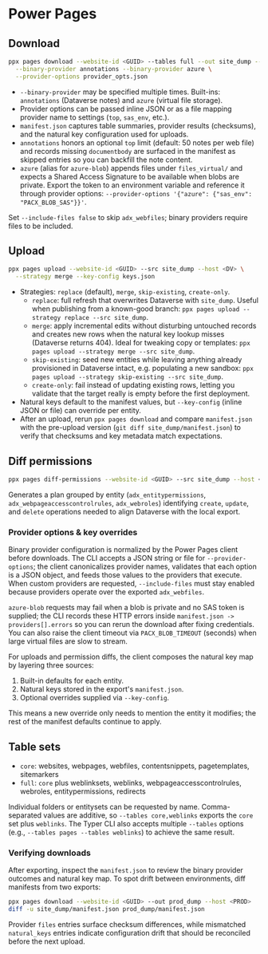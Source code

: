 
# Power Pages

## Download

```bash
ppx pages download --website-id <GUID> --tables full --out site_dump --host <DV> \
  --binary-provider annotations --binary-provider azure \
  --provider-options provider_opts.json
```

* `--binary-provider` may be specified multiple times. Built-ins: `annotations` (Dataverse notes) and `azure` (virtual file storage).
* Provider options can be passed inline JSON or as a file mapping provider name to settings (`top`, `sas_env`, etc.).
* `manifest.json` captures table summaries, provider results (checksums), and the natural key configuration used for uploads.
* `annotations` honors an optional `top` limit (default: 50 notes per web file) and records missing `documentbody` are surfaced in the manifest as skipped entries so you can backfill the note content.
* `azure` (alias for `azure-blob`) appends files under `files_virtual/` and expects a Shared Access Signature to be available when blobs are private. Export the token to an environment variable and reference it through provider options: `--provider-options '{"azure": {"sas_env": "PACX_BLOB_SAS"}}'`.

Set `--include-files false` to skip `adx_webfiles`; binary providers require files to be included.

## Upload

```bash
ppx pages upload --website-id <GUID> --src site_dump --host <DV> \
  --strategy merge --key-config keys.json
```

* Strategies: `replace` (default), `merge`, `skip-existing`, `create-only`.
  * `replace`: full refresh that overwrites Dataverse with `site_dump`. Useful when publishing from a known-good branch: `ppx pages upload --strategy replace --src site_dump`.
  * `merge`: apply incremental edits without disturbing untouched records and creates new rows when the natural key lookup misses (Dataverse returns 404). Ideal for tweaking copy or templates: `ppx pages upload --strategy merge --src site_dump`.
  * `skip-existing`: seed new entities while leaving anything already provisioned in Dataverse intact, e.g. populating a new sandbox: `ppx pages upload --strategy skip-existing --src site_dump`.
  * `create-only`: fail instead of updating existing rows, letting you validate that the target really is empty before the first deployment.
* Natural keys default to the manifest values, but `--key-config` (inline JSON or file) can override per entity.
* After an upload, rerun `ppx pages download` and compare `manifest.json` with the pre-upload version (`git diff site_dump/manifest.json`) to verify that checksums and key metadata match expectations.

## Diff permissions

```bash
ppx pages diff-permissions --website-id <GUID> --src site_dump --host <DV>
```

Generates a plan grouped by entity (`adx_entitypermissions`, `adx_webpageaccesscontrolrules`, `adx_webroles`) identifying `create`, `update`, and `delete` operations needed to align Dataverse with the local export.

### Provider options & key overrides

Binary provider configuration is normalized by the Power Pages client before downloads. The CLI accepts a JSON string or file for `--provider-options`; the client canonicalizes provider names, validates that each option is a JSON object, and feeds those values to the providers that execute. When custom providers are requested, `--include-files` must stay enabled because providers operate over the exported `adx_webfiles`.

`azure-blob` requests may fail when a blob is private and no SAS token is supplied; the CLI records these HTTP errors inside `manifest.json -> providers[].errors` so you can rerun the download after fixing credentials. You can also raise the client timeout via `PACX_BLOB_TIMEOUT` (seconds) when large virtual files are slow to stream.

For uploads and permission diffs, the client composes the natural key map by layering three sources:

1. Built-in defaults for each entity.
2. Natural keys stored in the export's `manifest.json`.
3. Optional overrides supplied via `--key-config`.

This means a new override only needs to mention the entity it modifies; the rest of the manifest defaults continue to apply.

## Table sets

- `core`: websites, webpages, webfiles, contentsnippets, pagetemplates, sitemarkers
- `full`: `core` plus weblinksets, weblinks, webpageaccesscontrolrules, webroles, entitypermissions, redirects

Individual folders or entitysets can be requested by name. Comma-separated values are additive, so
`--tables core,weblinks` exports the `core` set plus `weblinks`. The Typer CLI also accepts
multiple `--tables` options (e.g., `--tables pages --tables weblinks`) to achieve the same result.

### Verifying downloads

After exporting, inspect the `manifest.json` to review the binary provider outcomes and natural key map. To spot drift between environments, diff manifests from two exports:

```bash
ppx pages download --website-id <GUID> --out prod_dump --host <PROD>
diff -u site_dump/manifest.json prod_dump/manifest.json
```

Provider `files` entries surface checksum differences, while mismatched `natural_keys` entries indicate configuration drift that should be reconciled before the next upload.
